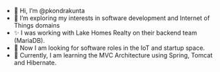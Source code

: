- 👋 Hi, I’m @pkondrakunta
- 👀 I’m exploring my interests in software development and Internet of Things domains
- ✨ I was working with Lake Homes Realty on their backend team (MariaDB).
- 🔭 Now I am looking for software roles in the IoT and startup space.
- 🌱 Currently, I am learning the MVC Architecture using Spring, Tomcat and Hibernate.
  
<!---
pkondrakunta/pkondrakunta is a ✨ special ✨ repository because its `README.md` (this file) appears on your GitHub profile.
You can click the Preview link to take a look at your changes.
--->
